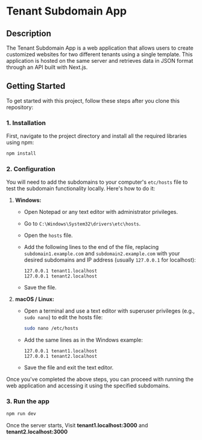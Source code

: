# Tenant Subdomain App

## Description

The Tenant Subdomain App is a web application that allows users to create customized websites for two different tenants using a single template. This application is hosted on the same server and retrieves data in JSON format through an API built with Next.js.

## Getting Started

To get started with this project, follow these steps after you clone this repository:

### 1. Installation

First, navigate to the project directory and install all the required libraries using npm:

```bash
npm install
```

### 2. Configuration

You will need to add the subdomains to your computer's `etc/hosts` file to test the subdomain functionality locally. Here's how to do it:

1. **Windows:**

   - Open Notepad or any text editor with administrator privileges.
   - Go to `C:\Windows\System32\drivers\etc\hosts`.
   - Open the `hosts` file.
   - Add the following lines to the end of the file, replacing `subdomain1.example.com` and `subdomain2.example.com` with your desired subdomains and IP address (usually `127.0.0.1` for localhost):

     ```plaintext
     127.0.0.1 tenant1.localhost
     127.0.0.1 tenant2.localhost
     ```

   - Save the file.

2. **macOS / Linux:**

   - Open a terminal and use a text editor with superuser privileges (e.g., `sudo nano`) to edit the hosts file:

     ```bash
     sudo nano /etc/hosts
     ```

   - Add the same lines as in the Windows example:

     ```plaintext
     127.0.0.1 tenant1.localhost
     127.0.0.1 tenant2.localhost
     ```

   - Save the file and exit the text editor.

Once you've completed the above steps, you can proceed with running the web application and accessing it using the specified subdomains.

### 3. Run the app
```bash
npm run dev
```
Once the server starts, Visit **tenant1.localhost:3000** and **tenant2.localhost:3000**
